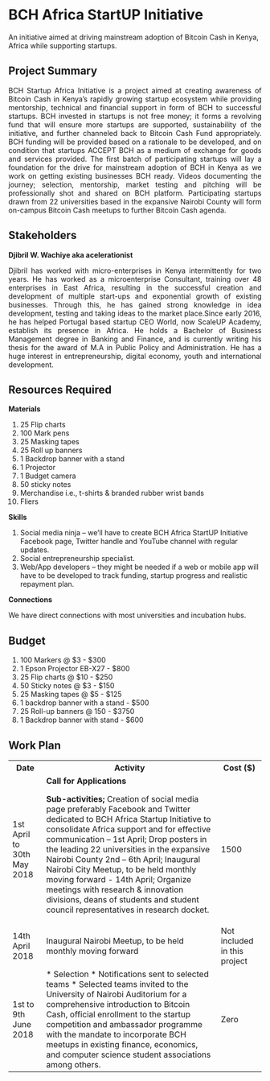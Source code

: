 # BCH Africa StartUP Initiative
An initiative aimed at driving mainstream adoption of Bitcoin Cash in Kenya, Africa while supporting startups.

<h2>Project Summary</h2>

<p align="justify">BCH Startup Africa Initiative is a project aimed at creating awareness of Bitcoin Cash in Kenya’s rapidly growing startup ecosystem while providing mentorship, technical and financial support in form of BCH to successful startups.
BCH invested in startups is not free money; it forms a revolving fund that will ensure more startups are supported, sustainability of the initiative, and further channeled back to Bitcoin Cash Fund appropriately. BCH funding will be provided based on a rationale to be developed, and on condition that startups ACCEPT BCH as a medium of exchange for goods and services provided. The first batch of participating startups will lay a foundation for the drive for mainstream adoption of BCH in Kenya as we work on getting existing businesses BCH ready. Videos documenting the journey; selection, mentorship, market testing and pitching will be professionally shot and shared on BCH platform. Participating startups drawn from 22 universities based in the expansive Nairobi County will form on-campus Bitcoin Cash meetups to further Bitcoin Cash agenda.</p>
  
<h2>Stakeholders</h2>

<b>Djibril W. Wachiye aka acelerationist</b>

<p align="justify">Djibril has worked with micro-enterprises in Kenya intermittently for two years. He has worked as a microenterprise Consultant, training over 48 enterprises in East Africa, resulting in the successful creation and development of multiple start-ups and exponential growth of existing businesses. Through this, he has gained strong knowledge in idea development, testing and taking ideas to the market place.Since early 2016, he has helped Portugal based startup CEO World, now ScaleUP Academy, establish its presence in Africa. He holds a Bachelor of Business Management degree in Banking and Finance, and is currently writing his thesis for the award of M.A in Public Policy and Administration. He has a huge interest in entrepreneurship, digital economy, youth and international development.</p>


<h2>Resources Required</h2>

<b>Materials</b>
1.	25 Flip charts 
2.	100 Mark pens 
3.	25 Masking tapes
4.	25 Roll up banners 
5.	1 Backdrop banner with a stand
6.	1 Projector
7.	1 Budget camera
8.	50 sticky notes
9.	Merchandise i.e., t-shirts & branded rubber wrist bands
10.	Fliers

<b>Skills</b>
1.	Social media ninja – we’ll have to create BCH Africa StartUP Initiative Facebook page, Twitter handle and YouTube channel with regular updates.
2.	Social entrepreneurship specialist.
3.	Web/App developers – they might be needed if a web or mobile app will have to be developed to track funding, startup progress and realistic repayment plan.

<b>Connections</b>

We have direct connections with most universities and incubation hubs.

<h2>Budget</h2>

1.	100 Markers @ $3 - $300
2.	1 Epson Projector EB-X27 - $800
3.	25 Flip charts @ $10 - $250
4.	50 Sticky notes @ $3 - $150
5.	25 Masking tapes @ $5 - $125
6.	1 backdrop banner with a stand - $500
7.	25 Roll-up banners @ 150 - $3750
8.	1 Backdrop banner with stand - $600


</head>
<body>

<h2>Work Plan</h2>

<table>
  <tr>
    <th>Date</th>
    <th>Activity</th>
    <th>Cost ($)</th>
  </tr>
   <tr>
    <td>1st April to 30th May 2018</td>
    <td>
      <b>Call for Applications</b>

<b>Sub-activities;</b>
Creation of social media page preferably Facebook and Twitter dedicated to BCH Africa Startup Initiative to consolidate Africa support and for effective communication – 1st April; Drop posters in the leading 22 universities in the expansive Nairobi County 2nd – 6th April; Inaugural Nairobi City Meetup, to be held monthly moving forward -  14th April; Organize meetings with research & innovation divisions, deans of students and student council representatives in research docket.
</td>
    <td>1500</td>
  </tr>
  <tr>
  <td>14th April 2018</td>
  <td>Inaugural Nairobi Meetup, to be held monthly moving forward</td>
  <td>Not included in this project</td>
  </tr>
  <tr>
  <td>1st to 9th June 2018</td>
  <td>
*  Selection
*  Notifications sent to selected teams
*  Selected teams invited to the University of Nairobi Auditorium for a comprehensive introduction to Bitcoin Cash, official enrollment to the startup competition and ambassador programme with the mandate to incorporate BCH meetups in existing finance, economics, and computer science student associations among others.</td>
  <td>Zero</td>


  </tr>
  



